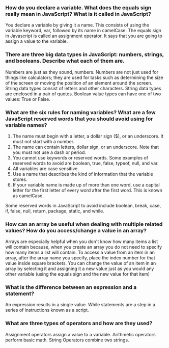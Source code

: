 <h3>How do you declare a variable. What does the equals sign really mean in JavaScript? What is it called in JavaScript?</h3>

You declare a variable by giving it a name. This consists of using the variable keyword, var, followed by its name in camelCase. The equals sign in Javascript is called an assignment operator. It says that you are going to assign a value to the variable.

<h3>There are three big data types in JavaScript: numbers, strings, and booleans. Describe what each of them are.</h3>

Numbers are just as they sound, numbers. Numbers are not just used for things like calculators; they are used for tasks such as determining the size of the screen or moving the position of an element around the screen. String data types consist of letters and other characters. String data types are enclosed in a pair of quotes. Boolean value types can have one of two values: True or False.

<h3>What are the six rules for naming variables? What are a few JavaScript reserved words that you should avoid using for variable names?</h3>

1. The name must begin with a letter, a dollar sign ($), or an underscore. It must not start with a number.
2. The name can contain letters, dollar sign, or an underscore. Note that you must not use a dash or period.
3. You cannot use keywords or reserved words. Some examples of reserved words  to avoid are boolean, true, false, typeof, null, and var.
4. All variables are case sensitive.
5. Use a name that describes the kind of information that the variable stores.
6. If your variable name is made up of more than one word, use a capital letter for the first letter of every word after the first word. This is known as camelCase.

Some reserved words in JavaScript to avoid include boolean, break, case, if, false, null, return, package, static, and while.

<h3>How can an array be useful when dealing with multiple related values? How do you access/change a value in an array?</h3>

Arrays are especially helpful when you don't know how many items a list will contain because, when you create an array you do not need to specify how many items a list will contain. To access a value from an item in an array, after the array name you specify, place the index number for that value inside square brackets. You can change the value of an item in an array by selecting it and assigning it a new value just as you would any other variable (using the equals sign and the new value for that item)

<h3>What is the difference between an expression and a statement?</h3>

An expression results in a single value. While statements are a step in a series of instructions known as a script.

<h3>What are three types of operators and how are they used?</h3>

Assignment operators assign a value to a variable. Arithmetic operators perform basic math. String Operators combine two strings.
